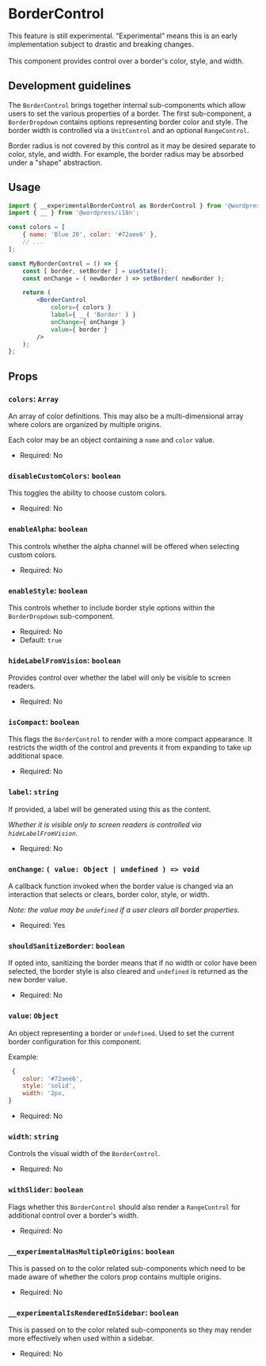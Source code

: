 #  BorderControl

<div class="callout callout-alert">
This feature is still experimental. “Experimental” means this is an early implementation subject to drastic and breaking changes.
</div>
<br />
This component provides control over a border's color, style, and width.

## Development guidelines

The `BorderControl` brings together internal sub-components which allow users to
set the various properties of a border. The first sub-component, a
`BorderDropdown` contains options representing border color and style. The
border width is controlled via a `UnitControl` and an optional `RangeControl`.

Border radius is not covered by this control as it may be desired separate to
color, style, and width. For example, the border radius may be absorbed under
a "shape" abstraction.

## Usage

```jsx
import { __experimentalBorderControl as BorderControl } from '@wordpress/components';
import { __ } from '@wordpress/i18n';

const colors = [
	{ name: 'Blue 20', color: '#72aee6' },
	// ...
];

const MyBorderControl = () => {
	const [ border, setBorder ] = useState();
	const onChange = ( newBorder ) => setBorder( newBorder );

	return (
		<BorderControl
			colors={ colors }
			label={ __( 'Border' ) }
			onChange={ onChange }
			value={ border }
		/>
	);
};
```

## Props

### `colors`: `Array`

An array of color definitions. This may also be a multi-dimensional array where
colors are organized by multiple origins.

Each color may be an object containing a `name` and `color` value.

- Required: No

### `disableCustomColors`: `boolean`

This toggles the ability to choose custom colors.

- Required: No

### `enableAlpha`: `boolean`

This controls whether the alpha channel will be offered when selecting
custom colors.

- Required: No

### `enableStyle`: `boolean`

This controls whether to include border style options within the
`BorderDropdown` sub-component.

- Required: No
- Default: `true`

### `hideLabelFromVision`: `boolean`

Provides control over whether the label will only be visible to screen readers.

- Required: No

### `isCompact`: `boolean`

This flags the `BorderControl` to render with a more compact appearance. It
restricts the width of the control and prevents it from expanding to take up
additional space.

- Required: No

### `label`: `string`

If provided, a label will be generated using this as the content.

_Whether it is visible only to screen readers is controlled via
`hideLabelFromVision`._

- Required: No

### `onChange`: `( value: Object | undefined ) => void`

A callback function invoked when the border value is changed via an interaction
that selects or clears, border color, style, or width.

_Note: the value may be `undefined` if a user clears all border properties._

- Required: Yes

### `shouldSanitizeBorder`: `boolean`

If opted into, sanitizing the border means that if no width or color have been
selected, the border style is also cleared and `undefined` is returned as the
new border value.

- Required: No

### `value`: `Object`

An object representing a border or `undefined`. Used to set the current border
configuration for this component.

Example:
```js
 {
	color: '#72aee6',
	style: 'solid',
	width: '2px,
}
```

- Required: No

### `width`: `string`

Controls the visual width of the `BorderControl`.

- Required: No

### `withSlider`: `boolean`

Flags whether this `BorderControl` should also render a `RangeControl` for
additional control over a border's width.

- Required: No

### `__experimentalHasMultipleOrigins`: `boolean`

This is passed on to the color related sub-components which need to be made
aware of whether the colors prop contains multiple origins.

- Required: No

### `__experimentalIsRenderedInSidebar`: `boolean`

This is passed on to the color related sub-components so they may render more
effectively when used within a sidebar.

- Required: No
